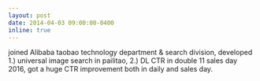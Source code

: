 ```yaml
---
layout: post
date: 2014-04-03 09:00:00-0400
inline: true
---
```

joined Alibaba taobao technology department & search division, developed 1.) universal image search in pailitao, 2.) DL CTR in double 11 sales day 2016, got a huge CTR improvement both in daily and sales day.
